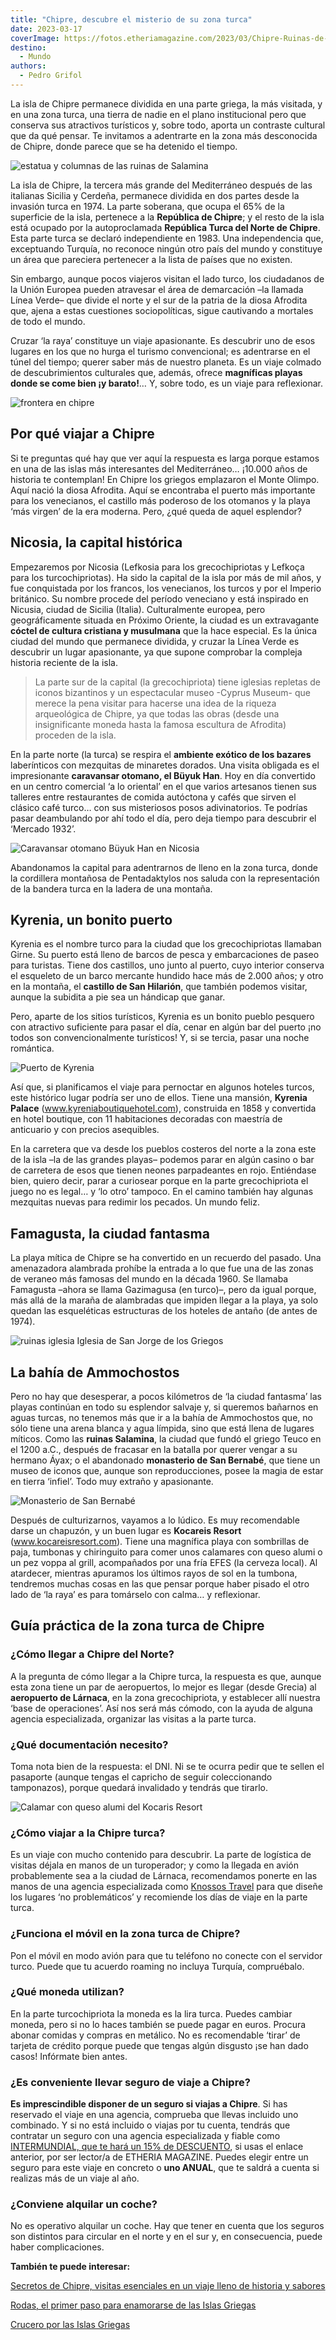 ```yaml
---
title: "Chipre, descubre el misterio de su zona turca"
date: 2023-03-17
coverImage: https://fotos.etheriamagazine.com/2023/03/Chipre-Ruinas-de-Salamina.jpg
destino: 
  - Mundo
authors: 
  - Pedro Grifol
---
```


La isla de Chipre permanece dividida en una parte griega, la más visitada, y en una zona 
turca, una tierra de nadie en el plano institucional pero que conserva sus atractivos 
turísticos y, sobre todo, aporta un contraste cultural que da qué pensar. Te invitamos a 
adentrarte en la zona más desconocida de Chipre, donde parece que se ha detenido el 
tiempo. 

![estatua y columnas de las ruinas de Salamina](https://fotos.etheriamagazine.com/2023/03/Chipre-Ruinas-de-Salamina.jpg "Las ruinas de Salamina están en la parte turca de Chipre. © Pedro Grifol.")

La isla de Chipre, la tercera más grande del Mediterráneo después de las italianas 
Sicilia y Cerdeña, permanece dividida en dos partes desde la invasión turca en 1974. La 
parte soberana, que ocupa el 65% de la superficie de la isla, pertenece a la **República 
de Chipre**; y el resto de la isla está ocupado por la autoproclamada **República Turca 
del Norte de Chipre**. Esta parte turca se declaró independiente en 1983. Una 
independencia que, exceptuando Turquía, no reconoce ningún otro país del mundo y 
constituye un área que pareciera pertenecer a la lista de países que no existen. 

Sin embargo, aunque pocos viajeros visitan el lado turco, los ciudadanos de la Unión 
Europea pueden atravesar el área de demarcación –la llamada Línea Verde– que divide el 
norte y el sur de la patria de la diosa Afrodita que, ajena a estas cuestiones 
sociopolíticas, sigue cautivando a mortales de todo el mundo. 

Cruzar ‘la raya’ constituye un viaje apasionante. Es descubrir uno de esos lugares en 
los que no hurga el turismo convencional; es adentrarse en el túnel del tiempo; querer 
saber más de nuestro planeta. Es un viaje colmado de descubrimientos culturales que, 
además, ofrece **magníficas playas donde se come bien ¡y barato!**… Y, sobre todo, es un 
viaje para reflexionar. 

![frontera en chipre](https://fotos.etheriamagazine.com/2023/03/chipre-Lefkosia-Linea-Verde.jpg "La Línea Verde que separa el Chipre griego de la zona turca. © PG")

## Por qué viajar a Chipre

Si te preguntas qué hay que ver aquí la respuesta es larga porque estamos en una de las 
islas más interesantes del Mediterráneo… ¡10.000 años de historia te contemplan! En 
Chipre los griegos emplazaron el Monte Olimpo. Aquí nació la diosa Afrodita. Aquí se 
encontraba el puerto más importante para los venecianos, el castillo más poderoso de los 
otomanos y la playa ‘más virgen’ de la era moderna. Pero, ¿qué queda de aquel esplendor? 

## Nicosia, la capital histórica

Empezaremos por Nicosia (Lefkosia para los grecochipriotas y Lefkoça para los 
turcochipriotas). Ha sido la capital de la isla por más de mil años, y fue conquistada 
por los francos, los venecianos, los turcos y por el Imperio británico. Su nombre 
procede del período veneciano y está inspirado en Nicusia, ciudad de Sicilia (Italia). 
Culturalmente europea, pero geográficamente situada en Próximo Oriente, la ciudad es un 
extravagante **cóctel de cultura cristiana y musulmana** que la hace especial. Es la 
única ciudad del mundo que permanece dividida, y cruzar la Línea Verde es descubrir un 
lugar apasionante, ya que supone comprobar la compleja historia reciente de la isla. 

> La parte sur de la capital (la grecochipriota) tiene iglesias repletas de iconos 
> bizantinos y un espectacular museo -Cyprus Museum- que merece la pena visitar para 
> hacerse una idea de la riqueza arqueológica de Chipre, ya que todas las obras (desde una 
> insignificante moneda hasta la famosa escultura de Afrodita) proceden de la isla. 

En la parte norte (la turca) se respira el **ambiente exótico de los bazares** 
laberínticos con mezquitas de minaretes dorados. Una visita obligada es el impresionante 
**caravansar otomano, el Büyuk Han**. Hoy en día convertido en un centro comercial ‘a lo 
oriental’ en el que varios artesanos tienen sus talleres entre restaurantes de comida 
autóctona y cafés que sirven el clásico café turco… con sus misteriosos posos 
adivinatorios. Te podrías pasar deambulando por ahí todo el día, pero deja tiempo para 
descubrir el ‘Mercado 1932’. 

![Caravansar otomano Büyuk Han en Nicosia](https://fotos.etheriamagazine.com/2023/03/Chipre-Lefkosia-Caravansar.jpg "Caravansar otomano Büyuk Han. © PG")

Abandonamos la capital para adentrarnos de lleno en la zona turca, donde la cordillera 
montañosa de Pentadaktylos nos saluda con la representación de la bandera turca en la 
ladera de una montaña. 

## Kyrenia, un bonito puerto

Kyrenia es el nombre turco para la ciudad que los grecochipriotas llamaban Girne. Su 
puerto está lleno de barcos de pesca y embarcaciones de paseo para turistas. Tiene dos 
castillos, uno junto al puerto, cuyo interior conserva el esqueleto de un barco mercante 
hundido hace más de 2.000 años; y otro en la montaña, el **castillo de San Hilarión**, 
que también podemos visitar, aunque la subidita a pie sea un hándicap que ganar. 

Pero, aparte de los sitios turísticos, Kyrenia es un bonito pueblo pesquero con 
atractivo suficiente para pasar el día, cenar en algún bar del puerto ¡no todos son 
convencionalmente turísticos! Y, si se tercia, pasar una noche romántica. 

![Puerto de Kyrenia](https://fotos.etheriamagazine.com/2023/03/chipre-Puerto-de-Kyrenia.jpg "Puerto de Kyrenia. © PG")

Así que, si planificamos el viaje para pernoctar en algunos hoteles turcos, este 
histórico lugar podría ser uno de ellos. Tiene una mansión, **Kyrenia Palace** 
(www.kyreniaboutiquehotel.com), construida en 1858 y convertida en hotel boutique, con 
11 habitaciones decoradas con maestría de anticuario y con precios asequibles. 

En la carretera que va desde los pueblos costeros del norte a la zona este de la isla 
–la de las grandes playas– podemos parar en algún casino o bar de carretera de esos que 
tienen neones parpadeantes en rojo. Entiéndase bien, quiero decir, parar a curiosear 
porque en la parte grecochipriota el juego no es legal… y ‘lo otro’ tampoco. En el 
camino también hay algunas mezquitas nuevas para redimir los pecados. Un mundo feliz. 

## Famagusta, la ciudad fantasma

La playa mítica de Chipre se ha convertido en un recuerdo del pasado. Una amenazadora 
alambrada prohíbe la entrada a lo que fue una de las zonas de veraneo más famosas del 
mundo en la década 1960. Se llamaba Famagusta –ahora se llama Gazimagusa (en turco)–, 
pero da igual porque, más allá de la maraña de alambradas que impiden llegar a la playa, 
ya solo quedan las esqueléticas estructuras de los hoteles de antaño (de antes de 1974). 

![ruinas iglesia Iglesia de San Jorge de los Griegos](https://fotos.etheriamagazine.com/2023/03/Chipre-Famagusta-Iglesia-de-San-Jorge-de-los-Griegos.jpg "Iglesia de San Jorge de los Griegos en la ciudad fantasma de Famagusta. © PG")

## La bahía de Ammochostos

Pero no hay que desesperar, a pocos kilómetros de ‘la ciudad fantasma’ las playas 
continúan en todo su esplendor salvaje y, si queremos bañarnos en aguas turcas, no 
tenemos más que ir a la bahía de Ammochostos que, no sólo tiene una arena blanca y agua 
límpida, sino que está llena de lugares míticos. Como las **ruinas Salamina**, la ciudad 
que fundó el griego Teuco en el 1200 a.C., después de fracasar en la batalla por querer 
vengar a su hermano Áyax; o el abandonado **monasterio de San Bernabé**, que tiene un 
museo de iconos que, aunque son reproducciones, posee la magia de estar en tierra 
‘infiel’. Todo muy extraño y apasionante. 

![Monasterio de San Bernabé](https://fotos.etheriamagazine.com/2023/03/Chipre-Monasterio-San-Bernabe.jpg "Monasterio de San Bernabé. © PG")

Después de culturizarnos, vayamos a lo lúdico. Es muy recomendable darse un chapuzón, y 
un buen lugar es **Kocareis Resort** (www.kocareisresort.com). Tiene una magnífica playa 
con sombrillas de paja, tumbonas y chiringuito para comer unos calamares con queso alumi 
o un pez voppa al grill, acompañados por una fría EFES (la cerveza local). Al atardecer, 
mientras apuramos los últimos rayos de sol en la tumbona, tendremos muchas cosas en las 
que pensar porque haber pisado el otro lado de ‘la raya’ es para tomárselo con calma… y 
reflexionar. 

## Guía práctica de la zona turca de Chipre

### ¿Cómo llegar a Chipre del Norte?

A la pregunta de cómo llegar a la Chipre turca, la respuesta es que, aunque esta zona 
tiene un par de aeropuertos, lo mejor es llegar (desde Grecia) al **aeropuerto de 
Lárnaca**, en la zona grecochipriota, y establecer allí nuestra ‘base de operaciones’. 
Así nos será más cómodo, con la ayuda de alguna agencia especializada, organizar las 
visitas a la parte turca. 

### ¿Qué documentación necesito?

Toma nota bien de la respuesta: el DNI. Ni se te ocurra pedir que te sellen el pasaporte 
(aunque tengas el capricho de seguir coleccionando tamponazos), porque quedará 
invalidado y tendrás que tirarlo. 

![Calamar con queso alumi del Kocaris Resort](https://fotos.etheriamagazine.com/2023/03/chipre-Calamar-con-queso-alumi-Kocaris-Resort.jpg "Calamar con queso alumi del Kocaris Resort. © PG")

### ¿Cómo viajar a la Chipre turca?

Es un viaje con mucho contenido para descubrir. La parte de logística de visitas déjala 
en manos de un turoperador; y como la llegada en avión probablemente sea a la ciudad de 
Lárnaca, recomendamos ponerte en las manos de una agencia especializada como [Knossos 
Travel](http://www.knossostravel.com.cy) para que diseñe los lugares ‘no problemáticos’ 
y recomiende los días de viaje en la parte turca. 

### ¿Funciona el móvil en la zona turca de Chipre?

Pon el móvil en modo avión para que tu teléfono no conecte con el servidor turco. Puede 
que tu acuerdo roaming no incluya Turquía, compruébalo. 

### ¿Qué moneda utilizan?

En la parte turcochipriota la moneda es la lira turca. Puedes cambiar moneda, pero si no 
lo haces también se puede pagar en euros. Procura abonar comidas y compras en metálico. 
No es recomendable ‘tirar’ de tarjeta de crédito porque puede que tengas algún disgusto 
¡se han dado casos! Infórmate bien antes. 

### ¿Es conveniente llevar seguro de viaje a Chipre?

**Es imprescindible disponer de un seguro si viajas a Chipre**. Si has reservado el 
viaje en una agencia, comprueba que llevas incluido uno combinado. Y si no está incluido 
o viajas por tu cuenta, tendrás que contratar un seguro con una agencia especializada y 
fiable como [INTERMUNDIAL, que te hará un 15% de 
DESCUENTO](https://clk.tradedoubler.com/click?p=281568&a=3132464&url=https%3A%2F%2Fwww.intermundial.es%2Fafiliados%2Fseguros-de-viaje-recomendado%3Ftduid%3Da2505c6202eb9ec08ada064bcce8aa48%26utm_source%3DTradedoubler%26utm_medium%3D1%26utm_campaign%3DGeneral%26utm_content%3D3132464%26utm_term%3D3132464), 
si usas el enlace anterior, por ser lector/a de ETHERIA MAGAZINE. Puedes elegir entre un 
seguro para este viaje en concreto o **uno ANUAL**, que te saldrá a cuenta si realizas 
más de un viaje al año. 

### ¿Conviene alquilar un coche?

No es operativo alquilar un coche. Hay que tener en cuenta que los seguros son distintos 
para circular en el norte y en el sur y, en consecuencia, puede haber complicaciones. 

**También te puede interesar:** 

[Secretos de Chipre, visitas esenciales en un viaje lleno de historia y 
sabores](https://etheriamagazine.com/2019/05/22/viaje-en-pareja-que-ver-chipre/) 

[Rodas, el primer paso para enamorarse de las Islas 
Griegas](https://etheriamagazine.com/2019/08/14/que-ver-48-horas-en-rodas-islas-griegas/) 

[Crucero por las Islas 
Griegas](https://etheriamagazine.com/2019/01/03/que-visitar-crucero-por-islas-griegas/)
